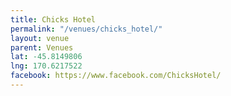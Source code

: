 ```yaml
---
title: Chicks Hotel
permalink: "/venues/chicks_hotel/"
layout: venue
parent: Venues
lat: -45.8149806
lng: 170.6217522
facebook: https://www.facebook.com/ChicksHotel/
---
```


